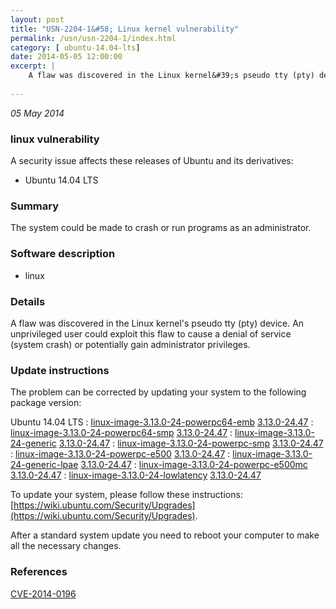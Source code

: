 ```yaml
---
layout: post
title: "USN-2204-1&#58; Linux kernel vulnerability"
permalink: /usn/usn-2204-1/index.html
category: [ ubuntu-14.04-lts]
date: 2014-05-05 12:00:00
excerpt: |
    A flaw was discovered in the Linux kernel&#39;s pseudo tty (pty) device. An unprivileged user could exploit this flaw to cause a denial of service (system crash) or potentially gain administrator privileges. 
    
--- 
```

 
 

*05 May 2014*

### linux vulnerability

A security issue affects these releases of Ubuntu and its derivatives:

* Ubuntu 14.04 LTS

### Summary

The system could be made to crash or run programs as an administrator. 

### Software description

* linux 

### Details

A flaw was discovered in the Linux kernel&#39;s pseudo tty (pty) device. An unprivileged user could exploit this flaw to cause a denial of service (system crash) or potentially gain administrator privileges. 

### Update instructions

The problem can be corrected by updating your system to the following package version:

Ubuntu 14.04 LTS
 : [linux-image-3.13.0-24-powerpc64-emb](https://launchpad.net/ubuntu/+source/linux) <span> [3.13.0-24.47](https://launchpad.net/ubuntu/+source/linux/3.13.0-24.47) </span> 
 : [linux-image-3.13.0-24-powerpc64-smp](https://launchpad.net/ubuntu/+source/linux) <span> [3.13.0-24.47](https://launchpad.net/ubuntu/+source/linux/3.13.0-24.47) </span> 
 : [linux-image-3.13.0-24-generic](https://launchpad.net/ubuntu/+source/linux) <span> [3.13.0-24.47](https://launchpad.net/ubuntu/+source/linux/3.13.0-24.47) </span> 
 : [linux-image-3.13.0-24-powerpc-smp](https://launchpad.net/ubuntu/+source/linux) <span> [3.13.0-24.47](https://launchpad.net/ubuntu/+source/linux/3.13.0-24.47) </span> 
 : [linux-image-3.13.0-24-powerpc-e500](https://launchpad.net/ubuntu/+source/linux) <span> [3.13.0-24.47](https://launchpad.net/ubuntu/+source/linux/3.13.0-24.47) </span> 
 : [linux-image-3.13.0-24-generic-lpae](https://launchpad.net/ubuntu/+source/linux) <span> [3.13.0-24.47](https://launchpad.net/ubuntu/+source/linux/3.13.0-24.47) </span> 
 : [linux-image-3.13.0-24-powerpc-e500mc](https://launchpad.net/ubuntu/+source/linux) <span> [3.13.0-24.47](https://launchpad.net/ubuntu/+source/linux/3.13.0-24.47) </span> 
 : [linux-image-3.13.0-24-lowlatency](https://launchpad.net/ubuntu/+source/linux) <span> [3.13.0-24.47](https://launchpad.net/ubuntu/+source/linux/3.13.0-24.47) </span> 

To update your system, please follow these instructions: [https://wiki.ubuntu.com/Security/Upgrades](https://wiki.ubuntu.com/Security/Upgrades).

After a standard system update you need to reboot your computer to make all the necessary changes. 

### References

 
 [CVE-2014-0196](http://people.ubuntu.com/~ubuntu-security/cve/CVE-2014-0196)
 

